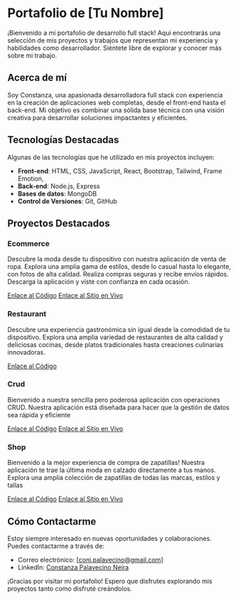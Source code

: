 # Portafolio de [Tu Nombre]

¡Bienvenido a mi portafolio de desarrollo full stack! Aquí encontrarás una selección de mis proyectos y trabajos que representan mi experiencia y habilidades como desarrollador. Siéntete libre de explorar y conocer más sobre mi trabajo.

## Acerca de mí

Soy Constanza, una apasionada desarrolladora full stack con experiencia en la creación de aplicaciones web completas, desde el front-end hasta el back-end. Mi objetivo es combinar una sólida base técnica con una visión creativa para desarrollar soluciones impactantes y eficientes.

## Tecnologías Destacadas

Algunas de las tecnologías que he utilizado en mis proyectos incluyen:

- **Front-end**: HTML, CSS, JavaScript, React, Bootstrap, Tailwind, Frame Emotion,
- **Back-end**: Node.js, Express
- **Bases de datos**: MongoDB
- **Control de Versiones**: Git, GitHub

## Proyectos Destacados

### Ecommerce

Descubre la moda desde tu dispositivo con nuestra aplicación de venta de ropa. Explora una amplia gama de estilos, desde lo casual hasta lo elegante, con fotos de alta calidad. Realiza compras seguras y recibe envíos rápidos. Descarga la aplicación y viste con confianza en cada ocasión.


[Enlace al Código](https://github.com/ConnaP/ecommerce-front)
[Enlace al Sitio en Vivo](https://sparkling-youtiao-0cfe9b.netlify.app/)

### Restaurant

Descubre una experiencia gastronómica sin igual desde la comodidad de tu dispositivo. Explora una amplia variedad de restaurantes de alta calidad y deliciosas cocinas, desde platos tradicionales hasta creaciones culinarias innovadoras.

[Enlace al Código](https://github.com/ConnaP/Proyecto-Restaurant-App)


### Crud

Bienvenido a nuestra sencilla pero poderosa aplicación con operaciones CRUD. Nuestra aplicación está diseñada para hacer que la gestión de datos sea rápida y eficiente


[Enlace al Código](https://connap.github.io/proyecto-crud/)
[Enlace al Sitio en Vivo](https://connap.github.io/proyecto-crud/)

### Shop

Bienvenido a la mejor experiencia de compra de zapatillas! Nuestra aplicación te trae la última moda en calzado directamente a tus manos. Explora una amplia colección de zapatillas de todas las marcas, estilos y tallas


[Enlace al Código](https://github.com/ConnaP/proyecto-pagina-web)
[Enlace al Sitio en Vivo](https://connap.github.io/proyecto-crud/)

## Cómo Contactarme

Estoy siempre interesado en nuevas oportunidades y colaboraciones. Puedes contactarme a través de:

- Correo electrónico: [coni.palavecino@gmail.com]
- LinkedIn: [Constanza Palavecino Neira](https://www.linkedin.com/in/constanza-andrea-palavecino-neira-50ba9413b)


¡Gracias por visitar mi portafolio! Espero que disfrutes explorando mis proyectos tanto como disfruté creándolos.

